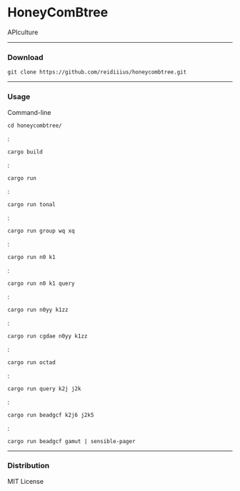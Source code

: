 # HoneyComBtree
APIculture

---

### Download

    git clone https://github.com/reidiiius/honeycombtree.git

---

### Usage
Command-line

    cd honeycombtree/

:

    cargo build

:

    cargo run

:

    cargo run tonal

:

    cargo run group wq xq

:

    cargo run n0 k1

:

    cargo run n0 k1 query

:

    cargo run n0yy k1zz

:

    cargo run cgdae n0yy k1zz

:

    cargo run octad

:

    cargo run query k2j j2k

:

    cargo run beadgcf k2j6 j2k5

:

    cargo run beadgcf gamut | sensible-pager

---

### Distribution
MIT License

